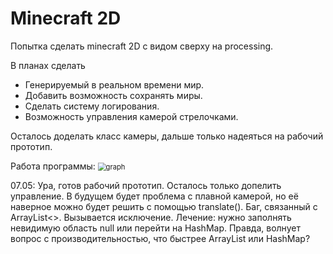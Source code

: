 # Minecraft 2D

Попытка сделать minecraft 2D с видом сверху на processing.

В планах сделать
- Генерируемый в реальном времени мир. 
- Добавить возможность сохранять миры. 
- Сделать систему логирования.
- Возможность управления камерой стрелочками.

Осталось доделать класс камеры, дальше только надеяться на рабочий прототип.

Работа программы:
<img src="D:\ivan-folder\code\Processing\minecraft2D\graph.png" alt="graph" style="zoom:80%;" />

07.05: Ура, готов рабочий прототип. Осталось только допелить управление. В будущем будет проблема с плавной камерой, но её наверное можно будет решить с помощью translate().
Баг, связанный с ArrayList<>. Вызывается исключение. Лечение: нужно заполнять невидимую область null или перейти на HashMap. Правда, волнует вопрос с производительностью, что быстрее ArrayList или HashMap?
